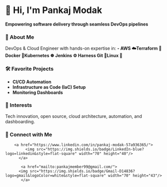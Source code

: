 # 👋 Hi, I'm Pankaj Modak

**Empowering software delivery through seamless DevOps pipelines**

### 🚀 About Me
DevOps & Cloud Engineer with hands-on expertise in:
**- AWS ☁️Terraform 🧱Docker 🐳Kubernetes ☸️ Jenkins ⚙️ Harness Git 🚀Linux 🐧**

### 🛠️ Favorite Projects
- **CI/CD Automation**
- **Infrastructure as Code (IaC) Setup**
- **Monitoring Dashboards**

### 🌱 Interests
Tech innovation, open source, cloud architecture, automation, and dashboarding.

### 🔗 Connect with Me

        <a href="https://www.linkedin.com/in/pankaj-modak-57a936365/">
             <img src="https://img.shields.io/badge/LinkedIn-blue?logo=linkedin&style=flat-square" width="70" height="40"/>
          </a>
          
           <a href="mailto:pankajmember99@gmail.com/">
          <img src="https://img.shields.io/badge/Gmail-D14836?logo=gmail&logoColor=white&style=flat-square" width="70" height="43"/>
           </a>

